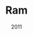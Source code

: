 ---
title: 'Ram'
img: 'ram.jpg'
size: '13 x 13 inches, Framed'
medium: 'Ink on 140-pound Watercolor Paper'
date: 2011
--- 
